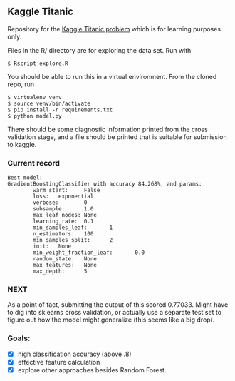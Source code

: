 ## Kaggle Titanic
Repository for the [Kaggle Titanic problem](http://www.kaggle.com/c/titanic-gettingStarted) which is for learning purposes only.

Files in the R/ directory are for exploring the data set.  Run with
```
$ Rscript explore.R
```
You should be able to run this in a virtual environment.  From the cloned repo, run
```
$ virtualenv venv
$ source venv/bin/activate
$ pip install -r requirements.txt
$ python model.py
```

There should be some diagnostic information printed from the cross validation stage, and a file should be printed
that is suitable for submission to kaggle.

### Current record
```
Best model:
GradientBoostingClassifier with accuracy 84.268%, and params:
        warm_start:     False
        loss:   exponential
        verbose:        0
        subsample:      1.0
        max_leaf_nodes: None
        learning_rate:  0.1
        min_samples_leaf:       1
        n_estimators:   100
        min_samples_split:      2
        init:   None
        min_weight_fraction_leaf:       0.0
        random_state:   None
        max_features:   None
        max_depth:      5
```

### NEXT
As a point of fact, submitting the output of this scored 0.77033.  Might have to dig into sklearns cross validation, or actually
use a separate test set to figure out how the model might generalize (this seems like a big drop).

### Goals:
- [x] high classification accuracy (above .8)
- [x] effective feature calculation
- [x] explore other approaches besides Random Forest.

